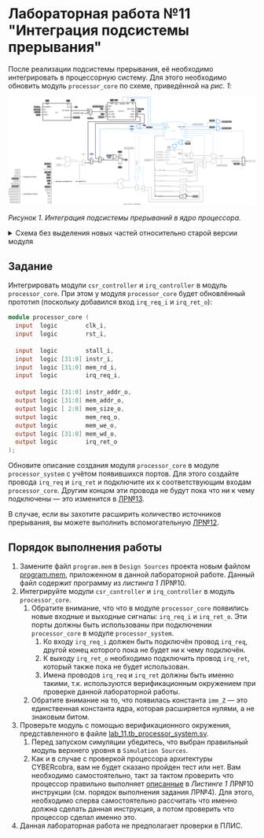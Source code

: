 # Лабораторная работа №11 "Интеграция подсистемы прерывания"

После реализации подсистемы прерывания, её необходимо интегрировать в процессорную систему. Для этого необходимо обновить модуль `processor_core` по схеме, приведённой на _рис. 1_:

![../../.pic/Labs/lab_11_irq_integration/fig_01.drawio.svg](../../.pic/Labs/lab_11_irq_integration/fig_01.drawio.svg)

_Рисунок 1. Интеграция подсистемы прерываний в ядро процессора._

<details>
<summary>Схема без выделения новых частей относительно старой версии модуля</summary>

![../../.pic/Labs/lab_10_irq/fig_03.drawio.svg](../../.pic/Labs/lab_10_irq/fig_03.drawio.svg)

_Рисунок 2. Схема без выделения новых частей относительно старой версии модуля._

</details>

## Задание

Интегрировать модули `csr_controller` и `irq_controller` в модуль `processor_core`. При этом у модуля `processor_core` будет обновлённый прототип (поскольку добавился вход `irq_req_i` и `irq_ret_o`):

```Verilog
module processor_core (
  input  logic        clk_i,
  input  logic        rst_i,

  input  logic        stall_i,
  input  logic [31:0] instr_i,
  input  logic [31:0] mem_rd_i,
  input  logic        irq_req_i,

  output logic [31:0] instr_addr_o,
  output logic [31:0] mem_addr_o,
  output logic [ 2:0] mem_size_o,
  output logic        mem_req_o,
  output logic        mem_we_o,
  output logic [31:0] mem_wd_o,
  output logic        irq_ret_o
);
```

Обновите описание создания модуля `processor_core` в модуле `processor_system` с учётом появившихся портов. Для этого создайте провода `irq_req` и `irq_ret` и подключите их к соответствующим входам `processor_core`. Другим концом эти провода не будут пока что ни к чему подключены — это изменится в [ЛР№13](../13.%20Peripheral%20units/).

В случае, если вы захотите расширить количество источников прерывания, вы можете выполнить вспомогательную [ЛР№12](../12.%20Daisy%20chain).

## Порядок выполнения работы

1. Замените файл `program.mem` в `Design Sources` проекта новым файлом [program.mem](program.mem), приложенном в данной лабораторной работе. Данный файл содержит программу из _листинга 1_ ЛР№10.
2. Интегрируйте модули `csr_controller` и `irq_controller` в модуль `processor_core`.
   1. Обратите внимание, что что в модуле `processor_core` появились новые входные и выходные сигналы: `irq_req_i` и `irq_ret_o`. Эти порты должны быть использованы при подключении `processor_core` в модуле `processor_system`.
      1. Ко входу `irq_req_i` должен быть подключён провод `irq_req`, другой конец которого пока не будет ни к чему подключён.
      2. К выходу `irq_ret_o` необходимо подключить провод `irq_ret`, который также пока не будет использован.
      3. Имена проводов `irq_req` и `irq_ret` должны быть именно такими, т.к. используются верификационным окружением при проверке данной лабораторной работы.
   2. Обратите внимание на то, что появилась константа `imm_Z` — это единственная константа ядра, которая расширяется нулями, а не знаковым битом.
3. Проверьте модуль с помощью верификационного окружения, представленного в файле [lab_11.tb_processor_system.sv](lab_11.tb_processor_system.sv).
   1. Перед запуском симуляции убедитесь, что выбран правильный модуль верхнего уровня в `Simulation Sources`.
   2. Как и в случае с проверкой процессора архитектуры CYBERcobra, вам не будет сказано пройден тест или нет. Вам необходимо самостоятельно, такт за тактом проверить что процессор правильно выполняет [описанные](../10.%20Interrupt%20subsystem#пример-обработки-перехвата) в _Листинге 1_ ЛР№10 инструкции (см. порядок выполнения задания ЛР№4). Для этого, необходимо сперва самостоятельно рассчитать что именно должна сделать данная инструкция, а потом проверить что процессор сделал именно это.
4. Данная лабораторная работа не предполагает проверки в ПЛИС.

